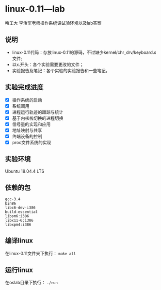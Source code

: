 # linux-0.11—lab

哈工大 李治军老师操作系统课试验环境以及lab答案

## 说明
- linux-0.11代码：存放linux-0.11的源码，不过缺少kernel/chr_drv/keyboard.s文件;
- 以x.开头：各个实验需要更改的文件；
-  实验报告及笔记：各个实验的实验报告和一些笔记。


## 实验完成进度
- [x] 操作系统的启动
- [x] 系统调用
- [x] 进程运行轨迹的跟踪与统计
- [x] 基于内核栈切换的进程切换
- [x] 信号量的实现和应用
- [x] 地址映射与共享
- [x] 终端设备的控制
- [x] proc文件系统的实现
## 实验环境
Ubuntu 18.04.4 LTS

## 依赖的包
 
 ```
 gcc-3.4
 bin86
 libc6-dev-i386
 build-essential
 libsm6:i386
 libx11-6:i386
 libxpm4:i386
 ```
 
 ## 编译linux
 在linux-0.11文件夹下执行：
 `make all`
 
 ## 运行linux
 在oslab目录下执行：
 `./run`
